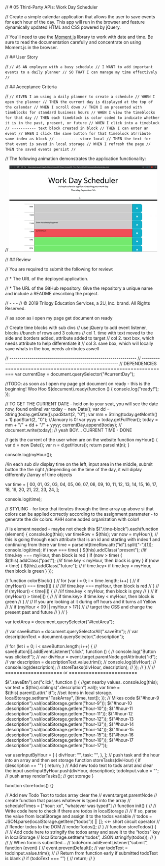 // # 05 Third-Party APIs: Work Day Scheduler

// Create a simple calendar application that allows the user to save events for each hour of the day. This app will run in the browser and feature dynamically updated HTML and CSS powered by jQuery.

// You'll need to use the [Moment.js](https://momentjs.com/) library to work with date and time. Be sure to read the documentation carefully and concentrate on using Moment.js in the browser.

// ## User Story

// `// AS AN employee with a busy schedule // I WANT to add important events to a daily planner // SO THAT I can manage my time effectively //`

// ## Acceptance Criteria

// `// GIVEN I am using a daily planner to create a schedule // WHEN I open the planner // THEN the current day is displayed at the top of the calendar // WHEN I scroll down // THEN I am presented with timeblocks for standard business hours // WHEN I view the timeblocks for that day // THEN each timeblock is color coded to indicate whether it is in the past, present, or future // WHEN I click into a timeblock // ----------- text block created in block // THEN I can enter an event // WHEN I click the save button for that timeblock atrribute same index as block //------------store local // THEN the text for that event is saved in local storage // WHEN I refresh the page // THEN the saved events persist //`

// The following animation demonstrates the application functionality:

// ![day planner demo](./Assets/05-third-party-apis-homework-demo.gif)

// ## Review

// You are required to submit the following for review:

// \* The URL of the deployed application.

// \* The URL of the GitHub repository. Give the repository a unique name and include a README describing the project.

// - - -
// © 2019 Trilogy Education Services, a 2U, Inc. brand. All Rights Reserved.

// as soon as i open my page get document on ready

// Create time blocks with sub divs
// use jQuery to add event listener, blocks
//bunch of rows and 3 colums
// col 1. time with text moved to the side and borders added, attribute added to target
// col 2. text box, which needs attribute to help differentiate it
// col 3. save box, which will locally save whats in the box, needs atrributes aswell

// ----------------------------------------------------------------
// ------------------------------------------------------------------
// DEPENDENCIES =========================================================
var currentDay = document.querySelector("#currentDay");

//TODO: as soon as I open my page get document on ready - this is the beginning! Woo Hoo
\$(document).ready(function () {
console.log("ready!");
});

// TO GET THE CURRENT DATE - hold on to your seat, you will see the date now, found online!
var today = new Date();
var dd = String(today.getDate()).padStart(2, "0");
var mm = String(today.getMonth() + 1).padStart(2, "0");
//January is 0!
var yyyy = today.getFullYear();
today = mm + "/" + dd + "/" + yyyy;
currentDay.append(today);
// document.write(today);
// yeah BOY... CURRENT TIME - DONE

// gets the current of the user when are on the website
function myHour() {
var d = new Date();
var n = d.getHours();
return parseInt(n);
}

console.log(myHour());

//in each sub div display time on the left, input area in the middle, submit button the the right
//depending on the time of the day, it will diplay differently
//array of time objects

var time = [
00,
01,
02,
03,
04,
05,
06,
07,
08,
09,
10,
11,
12,
13,
14,
15,
16,
17,
18,
19,
20,
21,
22,
23,
24,
];

console.log(time);

// STYLING - for loop that iterates through the time array up above si that colors can be applied correctly according to the assignment parameter - to generate the div colors. AHH some added organization with color!

// is element needed - maybe not check this
$(".time-block").each(function (element) {
  console.log(this);
  var timeRow = $(this);
var now = myHour();
// this is going through each attribute that is an id and starting with index 1 and continuing from there
var time = parseInt(timeRow.attr("id").split("-")[1]);
console.log(time);
if (now === time) {
$(this).addClass("present");
    //if time.key === myHour, then block is red
  }
  if (now > time) {
    $(this).addClass("past");
//if time.key < myHour, then block is grey
}
if (now < time) {
\$(this).addClass("future");
// if time.key> if time.key < myHour, then block is green
}
});

// function colorBlock() {
// for (var i = 0; i < time.length; i++) {
// if (myHour() === time[i]) {
// //if time.key === myHour, then block is red
// }
// if (myHour() < time[i]) {
// //if time.key < myHour, then block is grey
// }
// if (myHour() > time[i]) {
// // if time.key> if time.key < myHour, then block is green
// }
// // If you are looking at it during off hours and it turns all Yellow
// // if (myHour < 09 || myHour > 17){
// // target the CSS and change the present past and future
// }
// }

var textArea = document.querySelector("#textArea");

// var saveButton = document.querySelectorAll(".saveBtn");
// var descriptionText = document.querySelector(".description");

// for (let i = 0; i < saveButton.length; i++) {
// saveButton[i].addEventListener("click", function () {
// console.log("Button was clicked!");
// var divHour = event.target.parentNode.getAttribute("id");
// var description = descriptionText.value.trim();
// console.log(divHour);
// console.log(description);
// storeTasks(divHour, description);
// });
// }
// // ==================== or ========================

$(".saveBtn").on("click", function () {
  //get nearby values.
  console.log(this);
  var text = $(this).siblings(".description").val();
var time = $(this).parent().attr("id");
  //set items in local storage.
  localStorage.setItem("TaskArray", [time, text]);
});
// Mikes code
$("#hour-9 .description").val(localStorage.getIem("hour-9"));
$("#hour-10 .description").val(localStorage.getIem("hour-10"));
$("#hour-11 .description").val(localStorage.getIem("hour-11"));
$("#hour-12 .description").val(localStorage.getIem("hour-12"));
$("#hour-13 .description").val(localStorage.getIem("hour-13"));
$("#hour-14 .description").val(localStorage.getIem("hour-14"));
$("#hour-15 .description").val(localStorage.getIem("hour-15"));
$("#hour-16 .description").val(localStorage.getIem("hour-16"));
$("#hour-17 .description").val(localStorage.getIem("hour-17"));

var userInputByHour = [
{
divHour: "",
task: "",
},
];
// push task and the hour into an array and then set storage
function storeTasks(divHour) {
if (description == "") {
return;
}
// Add new todo text to tods arrat and clear the input
userInputByHour.push(divHour, description);
todoInput.value = "";
// push array
renderTasks();
// get storage
}

function storeTodos() {}

// Add new Todo Text to todos array clear the
// event.target.parentNode
// create function that passes whatever is typed into the array
// scheduleTimes = ["hour: xx", "whatever was typed"]
// function init() {
// // Write code here to check if there are todos in localStorage
// // If so, parse the value from localStorage and assign it to the todos variable
// todos = JSON.parse(localStorage.getItem(“todos”)) || []; <<- short circuit operator
// // Render todos to the DOM
// renderTodos();
// }
// function storeTodos() {
// // Add code here to stringify the todos array and save it to the “todos” key in localStorage
// localStorage.setItem(“todos”, JSON.stringify(todos));
// }
// // When form is submitted...
// todoForm.addEventListener(“submit”, function (event) {
// event.preventDefault();
// var todoText = todoInput.value.trim();
// // Return from function early if submitted todoText is blank
// if (todoText === “”) {
// return;
// }
